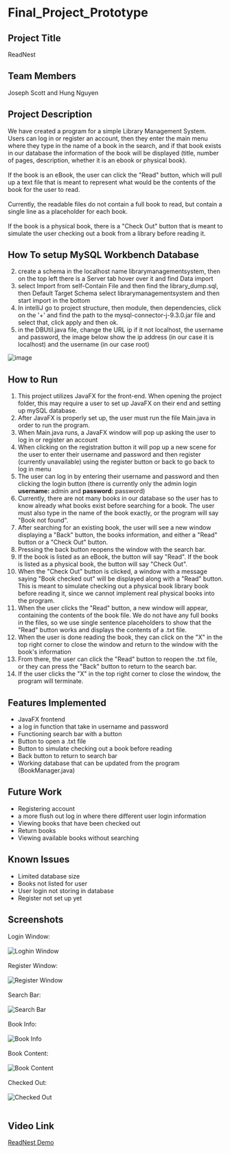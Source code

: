 # Final_Project_Prototype
## Project Title
ReadNest

## Team Members
Joseph Scott and Hung Nguyen

## Project Description
We have created a program for a simple Library Management System. Users can log in or register an account, then they enter the main menu where they type in the name of a book in the search, and if that book exists in our database the information of the book will be displayed (title, number of pages, description, whether it is an ebook or physical book).<br><br>
If the book is an eBook, the user can click the "Read" button, which will pull up a text file that is meant to represent what would be the contents of the book for the user to read.<br><br>
Currently, the readable files do not contain a full book to read, but contain a single line as a placeholder for each book.<br><br>
If the book is a physical book, there is a "Check Out" button that is meant to simulate the user checking out a book from a library before reading it.

## How To setup MySQL Workbench Database
2. create a schema in the localhost name librarymanagementsystem, then on the top left there is a Server tab hover over it and find Data import
3. select Import from self-Contain File and then find the library_dump.sql, then Default Target Schema select librarymanagementsystem and then start import in the bottom
4. In intelliJ go to project structure, then module, then dependencies, click on the '+' and find the path to the mysql-connector-j-9.3.0.jar file and select that, click apply and then ok.
5. in the DBUtil.java file, change the URL ip if it not localhost, the username and password, the image below show the ip address (in our case it is localhost) and the username (in our case root)

![image](https://github.com/user-attachments/assets/4f2adc6b-6397-463d-a117-b2571775e527)

## How to Run
1. This project utilizes JavaFX for the front-end. When opening the project folder, this may require a user to set up JavaFX on their end and setting up mySQL database.
2. After JavaFX is properly set up, the user must run the file Main.java in order to run the program.
3. When Main.java runs, a JavaFX window will pop up asking the user to log in or register an account
4. When clicking on the registration button it will pop up a new scene for the user to enter their username and password and then register (currently unavailable) using the register button or back to go back to log in menu
5. The user can log in by entering their username and password and then clicking the login button (there is currently only the admin login **username:** admin and **password:** password)
4. Currently, there are not many books in our database so the user has to know already what books exist before searching for a book. The user must also type in the name of the book exactly, or the program will say "Book not found".
5. After searching for an existing book, the user will see a new window displaying a "Back" button, the books information, and either a "Read" button or a "Check Out" button.
6. Pressing the back button reopens the window with the search bar.
7. If the book is listed as an eBook, the button will say "Read". If the book is listed as a physical book, the button will say "Check Out".
8. When the "Check Out" button is clicked, a window with a message saying "Book checked out" will be displayed along with a "Read" button. This is meant to simulate checking out a physical book library book before reading it, since we cannot implement real physical books into the program.
9. When the user clicks the "Read" button, a new window will appear, containing the contents of the book file. We do not have any full books in the files, so we use single sentence placeholders to show that the "Read" button works and displays the contents of a .txt file.
10. When the user is done reading the book, they can click on the "X" in the top right corner to close the window and return to the window with the book's information
11. From there, the user can click the "Read" button to reopen the .txt file, or they can press the "Back" button to return to the search bar.
12. If the user clicks the "X" in the top right corner to close the window, the program will terminate.


## Features Implemented
* JavaFX frontend
* a log in function that take in username and password
* Functioning search bar with a button
* Button to open a .txt file
* Button to simulate checking out a book before reading
* Back button to return to search bar
* Working database that can be updated from the program (BookManager.java)

## Future Work
* Registering account
* a more flush out log in where there different user login information
* Viewing books that have been checked out
* Return books
* Viewing available books without searching

## Known Issues
* Limited database size
* Books not listed for user
* User login not storing in database
* Register not set up yet

## Screenshots
Login Window: <br><br>
![Loghin Window](https://github.com/user-attachments/assets/676669f7-35ee-4792-86c8-dde831be4b74) <br><br>
Register Window: <br><br>
![Register Window](https://github.com/user-attachments/assets/4764b0b6-c080-4c8f-9421-71e110ccf729) <br><br>
Search Bar: <br><br>
![Search Bar](https://github.com/user-attachments/assets/1b1bd272-dc8a-449b-8f3f-799f49d914cc)<br><br>
Book Info: <br><br>
![Book Info](https://github.com/user-attachments/assets/1775f544-ab67-4f82-962a-ea7becd2f228)<br><br>
Book Content: <br><br>
![Book Content](https://github.com/user-attachments/assets/f138eac0-6398-4498-8147-634509a7f443)<br><br>
Checked Out: <br><br>
![Checked Out](https://github.com/user-attachments/assets/23e58d99-37ae-4086-9453-7557557b7227)<br><br>

## Video Link
[ReadNest Demo](https://drive.google.com/file/d/1HifOhbD4VNErRJWTX9nLWCkmZcG9tcwG/view?usp=sharing)
